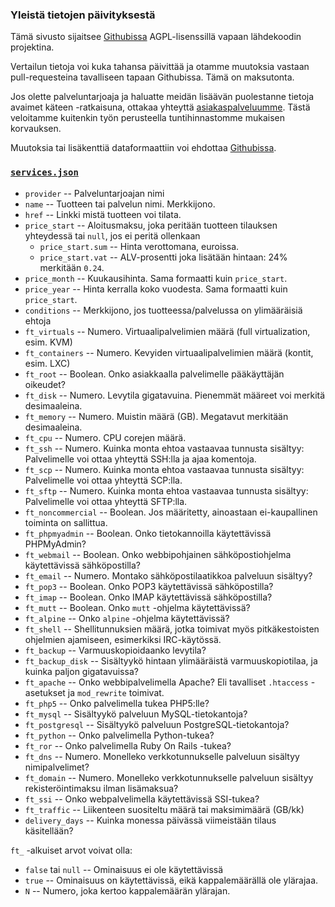 ### Yleistä tietojen päivityksestä

Tämä sivusto sijaitsee [Githubissa](https://github.com/sendanor/hostingvertailu.info) AGPL-lisenssillä vapaan lähdekoodin projektina.

Vertailun tietoja voi kuka tahansa päivittää ja otamme muutoksia vastaan pull-requesteina tavalliseen tapaan Githubissa. Tämä on maksutonta.

Jos olette palveluntarjoaja ja haluatte meidän lisäävän puolestanne tietoja avaimet käteen -ratkaisuna, ottakaa yhteyttä 
[asiakaspalveluumme](https://ohjelmistoarkkitehti.fi/). Tästä veloitamme kuitenkin työn perusteella tuntihinnastomme 
mukaisen korvauksen.

Muutoksia tai lisäkenttiä dataformaattiin voi ehdottaa [Githubissa](https://github.com/sendanor/hostingvertailu.info/issues).

### [`services.json`](https://github.com/sendanor/hostingvertailu.info/blob/master/docs/_data/services.json)

 * `provider` -- Palveluntarjoajan nimi
 * `name` -- Tuotteen tai palvelun nimi. Merkkijono.
 * `href` -- Linkki mistä tuotteen voi tilata.
 * `price_start` -- Aloitusmaksu, joka peritään tuotteen tilauksen yhteydessä tai `null`, jos ei peritä ollenkaan
   * `price_start.sum` -- Hinta verottomana, euroissa.
   * `price_start.vat` -- ALV-prosentti joka lisätään hintaan: 24% merkitään `0.24`.
 * `price_month` -- Kuukausihinta. Sama formaatti kuin `price_start`.
 * `price_year` -- Hinta kerralla koko vuodesta. Sama formaatti kuin `price_start`.
 * `conditions` -- Merkkijono, jos tuotteessa/palvelussa on ylimääräisiä ehtoja
 * `ft_virtuals` -- Numero. Virtuaalipalvelimien määrä (full virtualization, esim. KVM)
 * `ft_containers` -- Numero. Kevyiden virtuaalipalvelimien määrä (kontit, esim. LXC)
 * `ft_root` -- Boolean. Onko asiakkaalla palvelimelle pääkäyttäjän oikeudet?
 * `ft_disk` -- Numero. Levytila gigatavuina. Pienemmät määreet voi merkitä desimaaleina.
 * `ft_memory` -- Numero. Muistin määrä (GB). Megatavut merkitään desimaaleina.
 * `ft_cpu` -- Numero. CPU corejen määrä.
 * `ft_ssh` -- Numero. Kuinka monta ehtoa vastaavaa tunnusta sisältyy: Palvelimelle voi ottaa yhteyttä SSH:lla ja ajaa komentoja.
 * `ft_scp` -- Numero. Kuinka monta ehtoa vastaavaa tunnusta sisältyy: Palvelimelle voi ottaa yhteyttä SCP:lla.
 * `ft_sftp` -- Numero. Kuinka monta ehtoa vastaavaa tunnusta sisältyy: Palvelimelle voi ottaa yhteyttä SFTP:lla.
 * `ft_noncommercial` -- Boolean. Jos määritetty, ainoastaan ei-kaupallinen toiminta on sallittua.
 * `ft_phpmyadmin` -- Boolean. Onko tietokannoilla käytettävissä PHPMyAdmin?
 * `ft_webmail` -- Boolean. Onko webbipohjainen sähköpostiohjelma käytettävissä sähköpostilla?
 * `ft_email` -- Numero. Montako sähköpostilaatikkoa palveluun sisältyy?
 * `ft_pop3` -- Boolean. Onko POP3 käytettävissä sähköpostilla?
 * `ft_imap` -- Boolean. Onko IMAP käytettävissä sähköpostilla?
 * `ft_mutt` -- Boolean. Onko `mutt` -ohjelma käytettävissä?
 * `ft_alpine` -- Onko `alpine` -ohjelma käytettävissä?
 * `ft_shell` -- Shellitunnuksien määrä, jotka toimivat myös pitkäkestoisten ohjelmien ajamiseen, esimerkiksi IRC-käytössä.
 * `ft_backup` -- Varmuuskopioidaanko levytila?
 * `ft_backup_disk` -- Sisältyykö hintaan ylimääräistä varmuuskopiotilaa, ja kuinka paljon gigatavuissa?
 * `ft_apache` -- Onko webbipalvelimella Apache? Eli tavalliset `.htaccess` -asetukset ja `mod_rewrite` toimivat.
 * `ft_php5` -- Onko palvelimella tukea PHP5:lle?
 * `ft_mysql` -- Sisältyykö palveluun MySQL-tietokantoja?
 * `ft_postgresql` -- Sisältyykö palveluun PostgreSQL-tietokantoja?
 * `ft_python` -- Onko palvelimella Python-tukea?
 * `ft_ror` -- Onko palvelimella Ruby On Rails -tukea?
 * `ft_dns` -- Numero. Monelleko verkkotunnukselle palveluun sisältyy nimipalvelimet?
 * `ft_domain` -- Numero. Monelleko verkkotunnukselle palveluun sisältyy rekisteröintimaksu ilman lisämaksua?
 * `ft_ssi` -- Onko webpalvelimella käytettävissä SSI-tukea?
 * `ft_traffic` -- Liikenteen suositeltu määrä tai maksimimäärä (GB/kk)
 * `delivery_days` -- Kuinka monessa päivässä viimeistään tilaus käsitellään?
 
`ft_` -alkuiset arvot voivat olla: 

 * `false` tai `null` -- Ominaisuus ei ole käytettävissä
 * `true` -- Ominaisuus on käytettävissä, eikä kappalemäärällä ole ylärajaa.
 * `N` -- Numero, joka kertoo kappalemäärän ylärajan.
